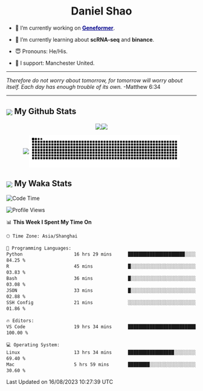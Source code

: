 

<h1 align="center">Daniel Shao</h1>

- 🐒 I’m currently working on <strong><a href="https://huggingface.co/ctheodoris/Geneformer" style="color: darkblue">Geneformer</a></strong>.

- 🥹 I’m currently learning about **scRNA-seq** and **binance**.

- 😇 Pronouns: He/His.

- 🦧 I support: Manchester United.

---

<i> Therefore do not worry about tomorrow, for tomorrow will worry about itself. Each day has enough trouble of its own. </i> -Matthew 6:34

---

<h2><img src="https://emojis.slackmojis.com/emojis/images/1579216111/7550/pikachu_wave.gif?1579216111" align="center" width="28" /> My Github Stats</h2>

<p align="center"><img align="center" src = "https://github-readme-stats.vercel.app/api?username=super-dainiu&show_icons=true&count_private=true&theme=tokyonight&hide=issues&line_height=30" width="400px"><img align="center" src = "https://github-readme-streak-stats.herokuapp.com/?user=super-dainiu&theme=tokyonight" width="400px"></p>

<p align="center"><img align="center" width="400px" src="https://github-readme-stats.vercel.app/api/top-langs/?username=super-dainiu&layout=compact&theme=tokyonight&hide=html,tex,jupyter%20notebook"><img align="center" width="400px" src="https://github.com/super-dainiu/super-dainiu/blob/output/github-contribution-grid-snake.svg"></p>

<h2><img src="https://emojis.slackmojis.com/emojis/images/1579216111/7550/pikachu_wave.gif?1579216111" align="center" width="28" /> My Waka Stats</h2>

<!--START_SECTION:waka-->
![Code Time](http://img.shields.io/badge/Code%20Time-285%20hrs%2026%20mins-blue)

![Profile Views](http://img.shields.io/badge/Profile%20Views-18-blue)

📊 **This Week I Spent My Time On** 

```text
🕑︎ Time Zone: Asia/Shanghai

💬 Programming Languages: 
Python                   16 hrs 29 mins      █████████████████████░░░░   84.25 % 
R                        45 mins             █░░░░░░░░░░░░░░░░░░░░░░░░   03.83 % 
Bash                     36 mins             █░░░░░░░░░░░░░░░░░░░░░░░░   03.08 % 
JSON                     33 mins             █░░░░░░░░░░░░░░░░░░░░░░░░   02.88 % 
SSH Config               21 mins             ░░░░░░░░░░░░░░░░░░░░░░░░░   01.86 % 

🔥 Editors: 
VS Code                  19 hrs 34 mins      █████████████████████████   100.00 % 

💻 Operating System: 
Linux                    13 hrs 34 mins      █████████████████░░░░░░░░   69.40 % 
Mac                      5 hrs 59 mins       ████████░░░░░░░░░░░░░░░░░   30.60 % 
```


 Last Updated on 16/08/2023 10:27:39 UTC
<!--END_SECTION:waka-->
